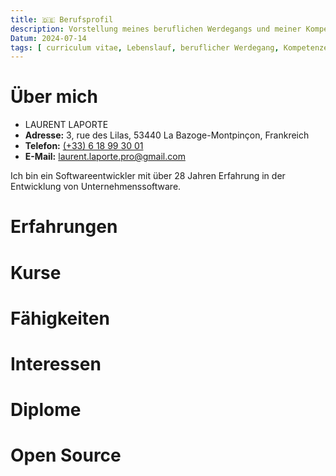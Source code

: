 ```yaml
---
title: 🇩🇪 Berufsprofil
description: Vorstellung meines beruflichen Werdegangs und meiner Kompetenzen.
Datum: 2024-07-14
tags: [ curriculum vitae, Lebenslauf, beruflicher Werdegang, Kompetenzen, Ausbildung ]
---
```


# Über mich

- LAURENT LAPORTE
- **Adresse:** 3, rue des Lilas, 53440 La Bazoge-Montpinçon, Frankreich
- **Telefon:** [(+33) 6 18 99 30 01](tel:+33618993001)
- **E-Mail:** [laurent.laporte.pro@gmail.com](mailto:laurent.laporte.pro@gmail.com)

Ich bin ein Softwareentwickler mit über 28 Jahren Erfahrung in der Entwicklung von Unternehmenssoftware.

# Erfahrungen

# Kurse

# Fähigkeiten

# Interessen

# Diplome

# Open Source
